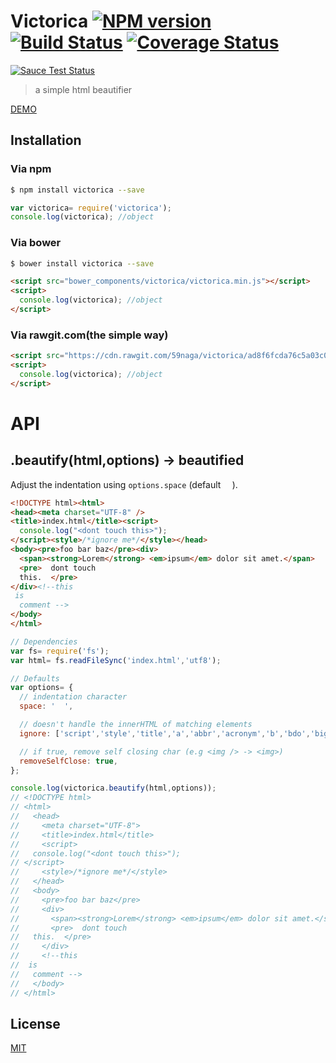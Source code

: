 # Victorica [![NPM version][npm-image]][npm] [![Build Status][travis-image]][travis] [![Coverage Status][coveralls-image]][coveralls]

[![Sauce Test Status][sauce-image]][sauce]

> a simple html beautifier

[DEMO](http://jsrun.it/59naga/victorica)

## Installation
### Via npm

```bash
$ npm install victorica --save
```

```js
var victorica= require('victorica');
console.log(victorica); //object
```

### Via bower

```bash
$ bower install victorica --save
```

```html
<script src="bower_components/victorica/victorica.min.js"></script>
<script>
  console.log(victorica); //object
</script>
```

### Via rawgit.com(the simple way)

```html
<script src="https://cdn.rawgit.com/59naga/victorica/ad8f6fcda76c5a03c047deeef9458ad8dfddeef7/victorica.min.js"></script>
<script>
  console.log(victorica); //object
</script>
```

# API

## .beautify(html,options) -> beautified

Adjust the indentation using `options.space` (default `  `).

```html
<!DOCTYPE html><html>
<head><meta charset="UTF-8" />
<title>index.html</title><script>
  console.log("<dont touch this>");
</script><style>/*ignore me*/</style></head>
<body><pre>foo bar baz</pre><div>
  <span><strong>Lorem</strong> <em>ipsum</em> dolor sit amet.</span>
  <pre>  dont touch
  this.  </pre>
</div><!--this
 is
  comment -->
</body>
</html>
```

```js
// Dependencies
var fs= require('fs');
var html= fs.readFileSync('index.html','utf8');

// Defaults
var options= {
  // indentation character
  space: '  ',

  // doesn't handle the innerHTML of matching elements
  ignore: ['script','style','title','a','abbr','acronym','b','bdo','big','button','cite','code','dfn','em','i','img','kbd','label','map','object','pre','q','samp','small','span','strong','sub','sup','textarea','tt','var'],

  // if true, remove self closing char (e.g <img /> -> <img>)
  removeSelfClose: true,
};

console.log(victorica.beautify(html,options));
// <!DOCTYPE html>
// <html>
//   <head>
//     <meta charset="UTF-8">
//     <title>index.html</title>
//     <script>
//   console.log("<dont touch this>");
// </script>
//     <style>/*ignore me*/</style>
//   </head>
//   <body>
//     <pre>foo bar baz</pre>
//     <div>
//       <span><strong>Lorem</strong> <em>ipsum</em> dolor sit amet.</span>
//       <pre>  dont touch
//   this.  </pre>
//     </div>
//     <!--this
//  is
//   comment -->
//   </body>
// </html>
```

License
---
[MIT][License]

[License]: http://59naga.mit-license.org/

[sauce-image]: http://soysauce.berabou.me/u/59798/victorica.svg
[sauce]: https://saucelabs.com/u/59798
[npm-image]:https://img.shields.io/npm/v/victorica.svg?style=flat-square
[npm]: https://npmjs.org/package/victorica
[travis-image]: http://img.shields.io/travis/59naga/victorica.svg?style=flat-square
[travis]: https://travis-ci.org/59naga/victorica
[coveralls-image]: http://img.shields.io/coveralls/59naga/victorica.svg?style=flat-square
[coveralls]: https://coveralls.io/r/59naga/victorica?branch=master
